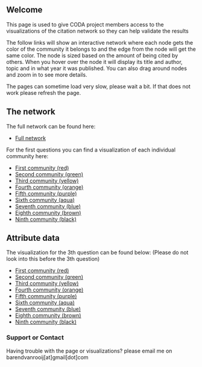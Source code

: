## Welcome

This page is used to give CODA project members access to the visualizations of the citation network so they can help validate the results 

The follow links will show an interactive network where each node gets the color of the community it belongs to and the edge from the node will get the same color. The node is sized based on the amount of being cited by others. When you hover over the node it will display its title and author, topic and in what year it was published.  You can also drag around nodes and zoom in to see more details.

The pages can sometime load very slow, please wait a bit. If that does not work please refresh the page.

## The network

The full network can be found here:  
* [Full network](CODANetworkWithCommunities.html)

For the first questions you can find a visualization of each individual community here:  
* [First community (red)](WithoutLabelData/Community_1_red.html)  
* [Second community (green)](WithoutLabelData/Community_2_green.html)  
* [Third community (yellow)](WithoutLabelData/Community_3_yellow.html)  
* [Fourth community (orange)](WithoutLabelData/Community_4_orange.html)
* [Fifth community (purple)](WithoutLabelData/Community_5_purple.html)
* [Sixth community (aqua)](WithoutLabelData/Community_6_aqua.html)
* [Seventh community (blue)](WithoutLabelData/Community_7_blue.html)
* [Eighth community (brown)](WithoutLabelData/Community_8_brown.html)
* [Ninth community (black)](WithoutLabelData/Community_9_black.html)

## Attribute data

The visualization for the 3th question can be found below:
(Please do not look into this before the 3th question)
* [First community (red)](WithLabelData/Community_1_red.html)  
* [Second community (green)](WithLabelData/Community_2_green.html)  
* [Third community (yellow)](WithLabelData/Community_3_yellow.html)  
* [Fourth community (orange)](WithLabelData/Community_4_orange.html)
* [Fifth community (purple)](WithLabelData/Community_5_purple.html)
* [Sixth community (aqua)](WithLabelData/Community_6_aqua.html)
* [Seventh community (blue)](WithLabelData/Community_7_blue.html)
* [Eighth community (brown)](WithLabelData/Community_8_brown.html)
* [Ninth community (black)](WithLabelData/Community_9_black.html)

### Support or Contact

Having trouble with the page or visualizations? please email me on barendvanrooij[at]gmail[dot]com
